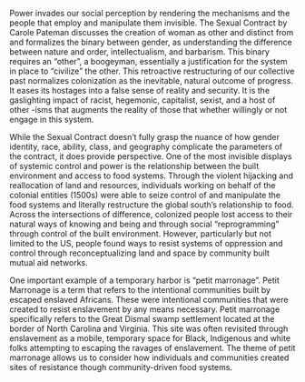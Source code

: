   Power invades our social perception by rendering the mechanisms and the people that employ and manipulate them invisible. The Sexual Contract by Carole Pateman discusses the creation of woman as other and distinct from and formalizes the binary between gender, as understanding the difference between nature and order, intellectualism, and barbarism. This binary requires an “other”, a boogeyman, essentially a justification for the system in place to “civilize” the other. This retroactive restructuring of our collective past normalizes colonization as the inevitable, natural outcome of progress. It eases its hostages into a false sense of reality and security. It is the gaslighting impact of racist, hegemonic, capitalist, sexist, and a host of other -isms that augments the reality of those that whether willingly or not engage in this system. 

  While the Sexual Contract doesn’t fully grasp the nuance of how gender identity, race, ability, class, and geography complicate the parameters of the contract, it does provide perspective. One of the most invisible displays of systemic control and power is the relationship between the built environment and access to food systems. Through the violent hijacking and reallocation of land and resources, individuals working on behalf of the colonial entities (1500s) were able to seize control of and manipulate the food systems and literally restructure the global south’s relationship to food. Across the intersections of difference, colonized people lost access to their natural ways of knowing and being and through social “reprogramming” through control of the built environment. However, particularly but not limited to the US, people  found ways to resist systems of oppression and control through reconceptualizing land and space by community built mutual aid networks. 

  One important example of a temporary harbor is “petit marronage”. Petit Marronage is a term that refers to the intentional communities built by escaped enslaved Africans. These were intentional communities that were created to resist enslavement by any means necessary.  Petit marronage specifically refers to the Great Dismal swamp settlement located at the border of North Carolina and Virginia. This site was often revisited through enslavement as a mobile, temporary space for Black, Indigenous and white folks attempting to escaping the ravages of enslavement.  The theme of petit marronage allows us to consider how individuals and communities created sites of resistance though community-driven food systems. 
